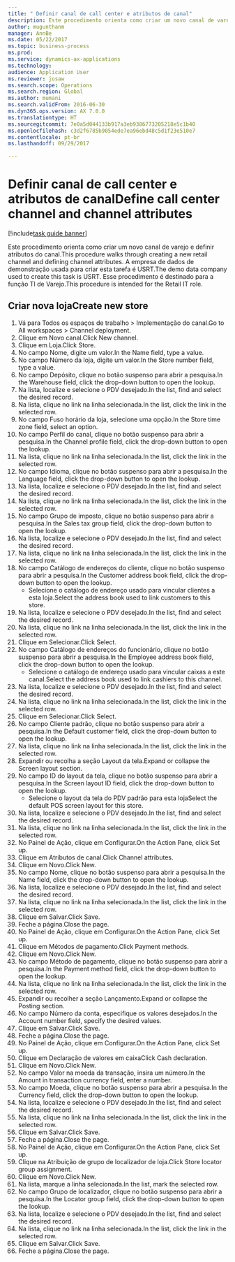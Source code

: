 ```yaml
--- 
title: " Definir canal de call center e atributos de canal"
description: Este procedimento orienta como criar um novo canal de varejo e definir atributos do canal.
author: mugunthanm
manager: AnnBe
ms.date: 05/22/2017
ms.topic: business-process
ms.prod: 
ms.service: dynamics-ax-applications
ms.technology: 
audience: Application User
ms.reviewer: josaw
ms.search.scope: Operations
ms.search.region: Global
ms.author: mumani
ms.search.validFrom: 2016-06-30
ms.dyn365.ops.version: AX 7.0.0
ms.translationtype: HT
ms.sourcegitcommit: 7e0a5d044133b917a3eb9386773205218e5c1b40
ms.openlocfilehash: c3d2f6785b9054ede7ea96ebd48c5d1f23e510e7
ms.contentlocale: pt-br
ms.lasthandoff: 09/29/2017

---
```

# <a name="define-call-center-channel-and-channel-attributes"></a><span data-ttu-id="fcce4-103"> Definir canal de call center e atributos de canal</span><span class="sxs-lookup"><span data-stu-id="fcce4-103">Define call center channel and channel attributes</span></span>

[!include[task guide banner](../includes/task-guide-banner.md)]

<span data-ttu-id="fcce4-104">Este procedimento orienta como criar um novo canal de varejo e definir atributos do canal.</span><span class="sxs-lookup"><span data-stu-id="fcce4-104">This procedure walks through creating a new retail channel and defining channel attributes.</span></span> <span data-ttu-id="fcce4-105">A empresa de dados de demonstração usada para criar esta tarefa é USRT.</span><span class="sxs-lookup"><span data-stu-id="fcce4-105">The demo data company used to create this task is USRT.</span></span> <span data-ttu-id="fcce4-106">Esse procedimento é destinado para a função TI de Varejo.</span><span class="sxs-lookup"><span data-stu-id="fcce4-106">This procedure is intended for the Retail IT role.</span></span>


## <a name="create-new-store"></a><span data-ttu-id="fcce4-107">Criar nova loja</span><span class="sxs-lookup"><span data-stu-id="fcce4-107">Create new store</span></span>
1. <span data-ttu-id="fcce4-108">Vá para Todos os espaços de trabalho > Implementação do canal.</span><span class="sxs-lookup"><span data-stu-id="fcce4-108">Go to All workspaces > Channel deployment.</span></span>
2. <span data-ttu-id="fcce4-109">Clique em Novo canal.</span><span class="sxs-lookup"><span data-stu-id="fcce4-109">Click New channel.</span></span>
3. <span data-ttu-id="fcce4-110">Clique em Loja.</span><span class="sxs-lookup"><span data-stu-id="fcce4-110">Click Store.</span></span>
4. <span data-ttu-id="fcce4-111">No campo Nome, digite um valor.</span><span class="sxs-lookup"><span data-stu-id="fcce4-111">In the Name field, type a value.</span></span>
5. <span data-ttu-id="fcce4-112">No campo Número da loja, digite um valor.</span><span class="sxs-lookup"><span data-stu-id="fcce4-112">In the Store number field, type a value.</span></span>
6. <span data-ttu-id="fcce4-113">No campo Depósito, clique no botão suspenso para abrir a pesquisa.</span><span class="sxs-lookup"><span data-stu-id="fcce4-113">In the Warehouse field, click the drop-down button to open the lookup.</span></span>
7. <span data-ttu-id="fcce4-114">Na lista, localize e selecione o PDV desejado.</span><span class="sxs-lookup"><span data-stu-id="fcce4-114">In the list, find and select the desired record.</span></span>
8. <span data-ttu-id="fcce4-115">Na lista, clique no link na linha selecionada.</span><span class="sxs-lookup"><span data-stu-id="fcce4-115">In the list, click the link in the selected row.</span></span>
9. <span data-ttu-id="fcce4-116">No campo Fuso horário da loja, selecione uma opção.</span><span class="sxs-lookup"><span data-stu-id="fcce4-116">In the Store time zone field, select an option.</span></span>
10. <span data-ttu-id="fcce4-117">No campo Perfil do canal, clique no botão suspenso para abrir a pesquisa.</span><span class="sxs-lookup"><span data-stu-id="fcce4-117">In the Channel profile field, click the drop-down button to open the lookup.</span></span>
11. <span data-ttu-id="fcce4-118">Na lista, clique no link na linha selecionada.</span><span class="sxs-lookup"><span data-stu-id="fcce4-118">In the list, click the link in the selected row.</span></span>
12. <span data-ttu-id="fcce4-119">No campo Idioma, clique no botão suspenso para abrir a pesquisa.</span><span class="sxs-lookup"><span data-stu-id="fcce4-119">In the Language field, click the drop-down button to open the lookup.</span></span>
13. <span data-ttu-id="fcce4-120">Na lista, localize e selecione o PDV desejado.</span><span class="sxs-lookup"><span data-stu-id="fcce4-120">In the list, find and select the desired record.</span></span>
14. <span data-ttu-id="fcce4-121">Na lista, clique no link na linha selecionada.</span><span class="sxs-lookup"><span data-stu-id="fcce4-121">In the list, click the link in the selected row.</span></span>
15. <span data-ttu-id="fcce4-122">No campo Grupo de imposto, clique no botão suspenso para abrir a pesquisa.</span><span class="sxs-lookup"><span data-stu-id="fcce4-122">In the Sales tax group field, click the drop-down button to open the lookup.</span></span>
16. <span data-ttu-id="fcce4-123">Na lista, localize e selecione o PDV desejado.</span><span class="sxs-lookup"><span data-stu-id="fcce4-123">In the list, find and select the desired record.</span></span>
17. <span data-ttu-id="fcce4-124">Na lista, clique no link na linha selecionada.</span><span class="sxs-lookup"><span data-stu-id="fcce4-124">In the list, click the link in the selected row.</span></span>
18. <span data-ttu-id="fcce4-125">No campo Catálogo de endereços do cliente, clique no botão suspenso para abrir a pesquisa.</span><span class="sxs-lookup"><span data-stu-id="fcce4-125">In the Customer address book field, click the drop-down button to open the lookup.</span></span>
    * <span data-ttu-id="fcce4-126">Selecione o catálogo de endereço usado para vincular clientes a esta loja.</span><span class="sxs-lookup"><span data-stu-id="fcce4-126">Select the address book used to link customers to this store.</span></span>  
19. <span data-ttu-id="fcce4-127">Na lista, localize e selecione o PDV desejado.</span><span class="sxs-lookup"><span data-stu-id="fcce4-127">In the list, find and select the desired record.</span></span>
20. <span data-ttu-id="fcce4-128">Na lista, clique no link na linha selecionada.</span><span class="sxs-lookup"><span data-stu-id="fcce4-128">In the list, click the link in the selected row.</span></span>
21. <span data-ttu-id="fcce4-129">Clique em Selecionar.</span><span class="sxs-lookup"><span data-stu-id="fcce4-129">Click Select.</span></span>
22. <span data-ttu-id="fcce4-130">No campo Catálogo de endereços do funcionário, clique no botão suspenso para abrir a pesquisa.</span><span class="sxs-lookup"><span data-stu-id="fcce4-130">In the Employee address book field, click the drop-down button to open the lookup.</span></span>
    * <span data-ttu-id="fcce4-131">Selecione o catálogo de endereço usado para vincular caixas a este canal.</span><span class="sxs-lookup"><span data-stu-id="fcce4-131">Select the address book used to link cashiers to this channel.</span></span>  
23. <span data-ttu-id="fcce4-132">Na lista, localize e selecione o PDV desejado.</span><span class="sxs-lookup"><span data-stu-id="fcce4-132">In the list, find and select the desired record.</span></span>
24. <span data-ttu-id="fcce4-133">Na lista, clique no link na linha selecionada.</span><span class="sxs-lookup"><span data-stu-id="fcce4-133">In the list, click the link in the selected row.</span></span>
25. <span data-ttu-id="fcce4-134">Clique em Selecionar.</span><span class="sxs-lookup"><span data-stu-id="fcce4-134">Click Select.</span></span>
26. <span data-ttu-id="fcce4-135">No campo Cliente padrão, clique no botão suspenso para abrir a pesquisa.</span><span class="sxs-lookup"><span data-stu-id="fcce4-135">In the Default customer field, click the drop-down button to open the lookup.</span></span>
27. <span data-ttu-id="fcce4-136">Na lista, clique no link na linha selecionada.</span><span class="sxs-lookup"><span data-stu-id="fcce4-136">In the list, click the link in the selected row.</span></span>
28. <span data-ttu-id="fcce4-137">Expandir ou recolha a seção Layout da tela.</span><span class="sxs-lookup"><span data-stu-id="fcce4-137">Expand or collapse the Screen layout section.</span></span>
29. <span data-ttu-id="fcce4-138">No campo ID do layout da tela, clique no botão suspenso para abrir a pesquisa.</span><span class="sxs-lookup"><span data-stu-id="fcce4-138">In the Screen layout ID field, click the drop-down button to open the lookup.</span></span>
    * <span data-ttu-id="fcce4-139">Selecione o layout da tela do PDV padrão para esta loja</span><span class="sxs-lookup"><span data-stu-id="fcce4-139">Select the default POS screen layout for this store.</span></span>  
30. <span data-ttu-id="fcce4-140">Na lista, localize e selecione o PDV desejado.</span><span class="sxs-lookup"><span data-stu-id="fcce4-140">In the list, find and select the desired record.</span></span>
31. <span data-ttu-id="fcce4-141">Na lista, clique no link na linha selecionada.</span><span class="sxs-lookup"><span data-stu-id="fcce4-141">In the list, click the link in the selected row.</span></span>
32. <span data-ttu-id="fcce4-142">No Painel de Ação, clique em Configurar.</span><span class="sxs-lookup"><span data-stu-id="fcce4-142">On the Action Pane, click Set up.</span></span>
33. <span data-ttu-id="fcce4-143">Clique em Atributos de canal.</span><span class="sxs-lookup"><span data-stu-id="fcce4-143">Click Channel attributes.</span></span>
34. <span data-ttu-id="fcce4-144">Clique em Novo.</span><span class="sxs-lookup"><span data-stu-id="fcce4-144">Click New.</span></span>
35. <span data-ttu-id="fcce4-145">No campo Nome, clique no botão suspenso para abrir a pesquisa.</span><span class="sxs-lookup"><span data-stu-id="fcce4-145">In the Name field, click the drop-down button to open the lookup.</span></span>
36. <span data-ttu-id="fcce4-146">Na lista, localize e selecione o PDV desejado.</span><span class="sxs-lookup"><span data-stu-id="fcce4-146">In the list, find and select the desired record.</span></span>
37. <span data-ttu-id="fcce4-147">Na lista, clique no link na linha selecionada.</span><span class="sxs-lookup"><span data-stu-id="fcce4-147">In the list, click the link in the selected row.</span></span>
38. <span data-ttu-id="fcce4-148">Clique em Salvar.</span><span class="sxs-lookup"><span data-stu-id="fcce4-148">Click Save.</span></span>
39. <span data-ttu-id="fcce4-149">Feche a página.</span><span class="sxs-lookup"><span data-stu-id="fcce4-149">Close the page.</span></span>
40. <span data-ttu-id="fcce4-150">No Painel de Ação, clique em Configurar.</span><span class="sxs-lookup"><span data-stu-id="fcce4-150">On the Action Pane, click Set up.</span></span>
41. <span data-ttu-id="fcce4-151">Clique em Métodos de pagamento.</span><span class="sxs-lookup"><span data-stu-id="fcce4-151">Click Payment methods.</span></span>
42. <span data-ttu-id="fcce4-152">Clique em Novo.</span><span class="sxs-lookup"><span data-stu-id="fcce4-152">Click New.</span></span>
43. <span data-ttu-id="fcce4-153">No campo Método de pagamento, clique no botão suspenso para abrir a pesquisa.</span><span class="sxs-lookup"><span data-stu-id="fcce4-153">In the Payment method field, click the drop-down button to open the lookup.</span></span>
44. <span data-ttu-id="fcce4-154">Na lista, clique no link na linha selecionada.</span><span class="sxs-lookup"><span data-stu-id="fcce4-154">In the list, click the link in the selected row.</span></span>
45. <span data-ttu-id="fcce4-155">Expandir ou recolher a seção Lançamento.</span><span class="sxs-lookup"><span data-stu-id="fcce4-155">Expand or collapse the Posting section.</span></span>
46. <span data-ttu-id="fcce4-156">No campo Número da conta, especifique os valores desejados.</span><span class="sxs-lookup"><span data-stu-id="fcce4-156">In the Account number field, specify the desired values.</span></span>
47. <span data-ttu-id="fcce4-157">Clique em Salvar.</span><span class="sxs-lookup"><span data-stu-id="fcce4-157">Click Save.</span></span>
48. <span data-ttu-id="fcce4-158">Feche a página.</span><span class="sxs-lookup"><span data-stu-id="fcce4-158">Close the page.</span></span>
49. <span data-ttu-id="fcce4-159">No Painel de Ação, clique em Configurar.</span><span class="sxs-lookup"><span data-stu-id="fcce4-159">On the Action Pane, click Set up.</span></span>
50. <span data-ttu-id="fcce4-160">Clique em Declaração de valores em caixa</span><span class="sxs-lookup"><span data-stu-id="fcce4-160">Click Cash declaration.</span></span>
51. <span data-ttu-id="fcce4-161">Clique em Novo.</span><span class="sxs-lookup"><span data-stu-id="fcce4-161">Click New.</span></span>
52. <span data-ttu-id="fcce4-162">No campo Valor na moeda da transação, insira um número.</span><span class="sxs-lookup"><span data-stu-id="fcce4-162">In the Amount in transaction currency field, enter a number.</span></span>
53. <span data-ttu-id="fcce4-163">No campo Moeda, clique no botão suspenso para abrir a pesquisa.</span><span class="sxs-lookup"><span data-stu-id="fcce4-163">In the Currency field, click the drop-down button to open the lookup.</span></span>
54. <span data-ttu-id="fcce4-164">Na lista, localize e selecione o PDV desejado.</span><span class="sxs-lookup"><span data-stu-id="fcce4-164">In the list, find and select the desired record.</span></span>
55. <span data-ttu-id="fcce4-165">Na lista, clique no link na linha selecionada.</span><span class="sxs-lookup"><span data-stu-id="fcce4-165">In the list, click the link in the selected row.</span></span>
56. <span data-ttu-id="fcce4-166">Clique em Salvar.</span><span class="sxs-lookup"><span data-stu-id="fcce4-166">Click Save.</span></span>
57. <span data-ttu-id="fcce4-167">Feche a página.</span><span class="sxs-lookup"><span data-stu-id="fcce4-167">Close the page.</span></span>
58. <span data-ttu-id="fcce4-168">No Painel de Ação, clique em Configurar.</span><span class="sxs-lookup"><span data-stu-id="fcce4-168">On the Action Pane, click Set up.</span></span>
59. <span data-ttu-id="fcce4-169">Clique na Atribuição de grupo de localizador de loja.</span><span class="sxs-lookup"><span data-stu-id="fcce4-169">Click Store locator group assignment.</span></span>
60. <span data-ttu-id="fcce4-170">Clique em Novo.</span><span class="sxs-lookup"><span data-stu-id="fcce4-170">Click New.</span></span>
61. <span data-ttu-id="fcce4-171">Na lista, marque a linha selecionada.</span><span class="sxs-lookup"><span data-stu-id="fcce4-171">In the list, mark the selected row.</span></span>
62. <span data-ttu-id="fcce4-172">No campo Grupo de localizador, clique no botão suspenso para abrir a pesquisa.</span><span class="sxs-lookup"><span data-stu-id="fcce4-172">In the Locator group field, click the drop-down button to open the lookup.</span></span>
63. <span data-ttu-id="fcce4-173">Na lista, localize e selecione o PDV desejado.</span><span class="sxs-lookup"><span data-stu-id="fcce4-173">In the list, find and select the desired record.</span></span>
64. <span data-ttu-id="fcce4-174">Na lista, clique no link na linha selecionada.</span><span class="sxs-lookup"><span data-stu-id="fcce4-174">In the list, click the link in the selected row.</span></span>
65. <span data-ttu-id="fcce4-175">Clique em Salvar.</span><span class="sxs-lookup"><span data-stu-id="fcce4-175">Click Save.</span></span>
66. <span data-ttu-id="fcce4-176">Feche a página.</span><span class="sxs-lookup"><span data-stu-id="fcce4-176">Close the page.</span></span>


